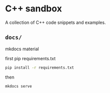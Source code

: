 # C++ sandbox

A collection of C++ code snippets and examples.

## `docs/`

mkdocs material

first pip requirements.txt

```sh
pip install -r requirements.txt
```

then

```sh
mkdocs serve
```
